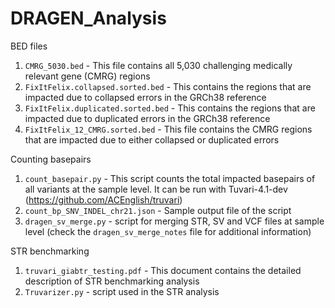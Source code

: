 # DRAGEN_Analysis
BED files
1. `CMRG_5030.bed` - This file contains all 5,030 challenging medically relevant gene (CMRG) regions  
2. `FixItFelix.collapsed.sorted.bed`	- This contains the regions that are impacted due to collapsed errors in the GRCh38 reference
3. `FixItFelix.duplicated.sorted.bed` -  This contains the regions that are impacted due to duplicated errors in the GRCh38 reference
4. `FixItFelix_12_CMRG.sorted.bed` - This file contains the CMRG regions that are impacted due to either collapsed or duplicated errors

Counting basepairs
1. `count_basepair.py` - This script counts the total impacted basepairs of all variants at the sample level. It can be run with Tuvari-4.1-dev (https://github.com/ACEnglish/truvari)
2. `count_bp_SNV_INDEL_chr21.json` - Sample output file of the script
3. `dragen_sv_merge.py` - script for merging STR, SV and VCF files at sample level (check the `dragen_sv_merge_notes` file  for additional information)

STR benchmarking
1. `truvari_giabtr_testing.pdf` - This document contains the detailed description of STR benchmarking analysis
2. `Truvarizer.py` - script used in the STR analysis
